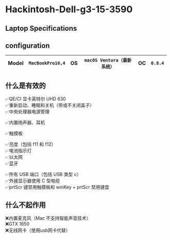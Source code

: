# Hackintosh-Dell-g3-15-3590<br>

## Laptop Specifications
## configuration

Model | `MacBookPro16,4` | OS | `macOS Ventura（最新系统）` | OC | `0.8.4`
---|---|---|---|---|---



##  什么是有效的
✅QE/CI 显卡英特尔 UHD 630 <br>
✅重新启动、睡眠和关机（带或不关闭盖子） <br>
✅中央处理器电源管理 <br>

✅内置扬声器、耳机 <br>

✅触摸板 <br>

✅亮度（包括 f11 和 f12） <br>
✅电池指示灯 <br>
✅以太网 <br>
✅蓝牙 <br>

✅所有 USB 端口（包括 USB 类型 c） <br>
✅外接显示器使用 C 型电缆 <br>
✅prtScr 键禁用触摸板和 winKey + prtScr 禁用键盘 <br>

##  什么不起作用 <br>
❌内置麦克风（Mac 不支持智能声音技术） <br>
❌GTX 1650 <br>
❌无线网卡（使用usb网卡代替）

